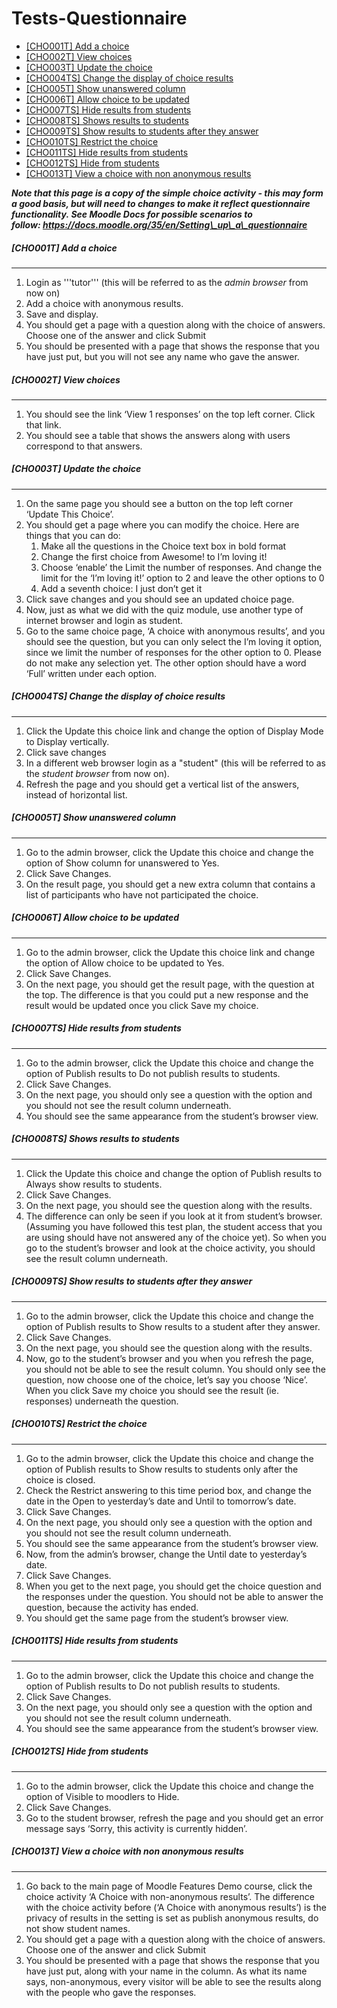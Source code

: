 # Tests-Questionnaire

-   [\[CHO001T\] Add a choice](#TestsQuestionnaire-%5BCHO001T%5DAddachoice)
-   [\[CHO002T\] View choices](#TestsQuestionnaire-%5BCHO002T%5DViewchoices)
-   [\[CHO003T\] Update the choice](#TestsQuestionnaire-%5BCHO003T%5DUpdatethechoice)
-   [\[CHO004TS\] Change the display of choice results](#TestsQuestionnaire-%5BCHO004TS%5DChangethedisplayofchoiceresults)
-   [\[CHO005T\] Show unanswered column](#TestsQuestionnaire-%5BCHO005T%5DShowunansweredcolumn)
-   [\[CHO006T\] Allow choice to be updated](#TestsQuestionnaire-%5BCHO006T%5DAllowchoicetobeupdated)
-   [\[CHO007TS\] Hide results from students](#TestsQuestionnaire-%5BCHO007TS%5DHideresultsfromstudents)
-   [\[CHO008TS\] Shows results to students](#TestsQuestionnaire-%5BCHO008TS%5DShowsresultstostudents)
-   [\[CHO009TS\] Show results to students after they answer](#TestsQuestionnaire-%5BCHO009TS%5DShowresultstostudentsaftertheyanswer)
-   [\[CHO010TS\] Restrict the choice](#TestsQuestionnaire-%5BCHO010TS%5DRestrictthechoice)
-   [\[CHO011TS\] Hide results from students](#TestsQuestionnaire-%5BCHO011TS%5DHideresultsfromstudents)
-   [\[CHO012TS\] Hide from students](#TestsQuestionnaire-%5BCHO012TS%5DHidefromstudents)
-   [\[CHO013T\] View a choice with non anonymous results](#TestsQuestionnaire-%5BCHO013T%5DViewachoicewithnonanonymousresults)

***Note that this page is a copy of the simple choice activity - this may form a good basis, but will need to changes to make it reflect questionnaire functionality. See Moodle Docs for possible scenarios to follow: https://docs.moodle.org/35/en/Setting\_up\_a\_questionnaire***

##### \[CHO001T\] Add a choice

------------------------------------------------------------------------

1.  Login as '''tutor''' (this will be referred to as the *admin browser* from now on)
2.  Add a choice with anonymous results.
3.  Save and display.
4.  You should get a page with a question along with the choice of answers. Choose one of the answer and click Submit
5.  You should be presented with a page that shows the response that you have just put, but you will not see any name who gave the answer.

##### \[CHO002T\] View choices

------------------------------------------------------------------------

1.  You should see the link ‘View 1 responses’ on the top left corner. Click that link.
2.  You should see a table that shows the answers along with users correspond to that answers.

##### \[CHO003T\] Update the choice

------------------------------------------------------------------------

1.  On the same page you should see a button on the top left corner ‘Update This Choice’.
2.  You should get a page where you can modify the choice. Here are things that you can do:
    1.  Make all the questions in the Choice text box in bold format
    2.  Change the first choice from Awesome! to I’m loving it!
    3.  Choose ‘enable’ the Limit the number of responses. And change the limit for the ‘I’m loving it!’ option to 2 and leave the other options to 0
    4.  Add a seventh choice: I just don’t get it
3.  Click save changes and you should see an updated choice page.
4.  Now, just as what we did with the quiz module, use another type of internet browser and login as student.
5.  Go to the same choice page, ‘A choice with anonymous results’, and you should see the question, but you can only select the I’m loving it option, since we limit the number of responses for the other option to 0. Please do not make any selection yet. The other option should have a word ‘Full’ written under each option.

##### \[CHO004TS\] Change the display of choice results

------------------------------------------------------------------------

1.  Click the Update this choice link and change the option of Display Mode to Display vertically.
2.  Click save changes
3.  In a different web browser login as a "student" (this will be referred to as the *student browser* from now on).
4.  Refresh the page and you should get a vertical list of the answers, instead of horizontal list.

##### \[CHO005T\] Show unanswered column 

------------------------------------------------------------------------

1.  Go to the admin browser, click the Update this choice and change the option of Show column for unanswered to Yes.
2.  Click Save Changes.
3.  On the result page, you should get a new extra column that contains a list of participants who have not participated the choice.

##### \[CHO006T\] Allow choice to be updated

------------------------------------------------------------------------

1.  Go to the admin browser, click the Update this choice link and change the option of Allow choice to be updated to Yes.
2.  Click Save Changes.
3.  On the next page, you should get the result page, with the question at the top. The difference is that you could put a new response and the result would be updated once you click Save my choice.

##### \[CHO007TS\] Hide results from students

------------------------------------------------------------------------

1.  Go to the admin browser, click the Update this choice and change the option of Publish results to Do not publish results to students.
2.  Click Save Changes.
3.  On the next page, you should only see a question with the option and you should not see the result column underneath.
4.  You should see the same appearance from the student’s browser view.

##### \[CHO008TS\] Shows results to students

------------------------------------------------------------------------

1.  Click the Update this choice and change the option of Publish results to Always show results to students.
2.  Click Save Changes.
3.  On the next page, you should see the question along with the results.
4.  The difference can only be seen if you look at it from student’s browser. (Assuming you have followed this test plan, the student access that you are using should have not answered any of the choice yet). So when you go to the student’s browser and look at the choice activity, you should see the result column underneath.

##### \[CHO009TS\] Show results to students after they answer

------------------------------------------------------------------------

1.  Go to the admin browser, click the Update this choice and change the option of Publish results to Show results to a student after they answer.
2.  Click Save Changes.
3.  On the next page, you should see the question along with the results.
4.  Now, go to the student’s browser and you when you refresh the page, you should not be able to see the result column. You should only see the question, now choose one of the choice, let’s say you choose ‘Nice’. When you click Save my choice you should see the result (ie. responses) underneath the question.

##### \[CHO010TS\] Restrict the choice

------------------------------------------------------------------------

1.  Go to the admin browser, click the Update this choice and change the option of Publish results to Show results to students only after the choice is closed.
2.  Check the Restrict answering to this time period box, and change the date in the Open to yesterday’s date and Until to tomorrow’s date.
3.  Click Save Changes.
4.  On the next page, you should only see a question with the option and you should not see the result column underneath.
5.  You should see the same appearance from the student’s browser view.
6.  Now, from the admin’s browser, change the Until date to yesterday’s date.
7.  Click Save Changes.
8.  When you get to the next page, you should get the choice question and the responses under the question. You should not be able to answer the question, because the activity has ended.
9.  You should get the same page from the student’s browser view.

##### \[CHO011TS\] Hide results from students

------------------------------------------------------------------------

1.  Go to the admin browser, click the Update this choice and change the option of Publish results to Do not publish results to students.
2.  Click Save Changes.
3.  On the next page, you should only see a question with the option and you should not see the result column underneath.
4.  You should see the same appearance from the student’s browser view.

##### \[CHO012TS\] Hide from students

------------------------------------------------------------------------

1.  Go to the admin browser, click the Update this choice and change the option of Visible to moodlers to Hide.
2.  Click Save Changes.
3.  Go to the student browser, refresh the page and you should get an error message says ‘Sorry, this activity is currently hidden’.

##### \[CHO013T\] View a choice with non anonymous results

------------------------------------------------------------------------

1.  Go back to the main page of Moodle Features Demo course, click the choice activity ‘A Choice with non-anonymous results’. The difference with the choice activity before (‘A Choice with anonymous results’) is the privacy of results in the setting is set as publish anonymous results, do not show student names.
2.  You should get a page with a question along with the choice of answers. Choose one of the answer and click Submit
3.  You should be presented with a page that shows the response that you have just put, along with your name in the column. As what its name says, non-anonymous, every visitor will be able to see the results along with the people who gave the responses.

